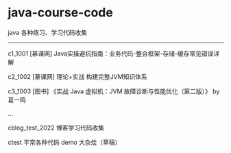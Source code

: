 # java-course-code
java 各种练习、学习代码收集

----


c1_1001     [慕课网] Java实操避坑指南：业务代码-整合框架-存储-缓存常见错误详解

c2_1002     [慕课网] 理论+实战 构建完整JVM知识体系

c3_1003     [图书] 《实战 Java 虚拟机：JVM 故障诊断与性能优化（第二版）》 by 葛一鸣

...

cblog_test_2022 博客学习代码收集

ctest   平常各种代码 demo 大杂烩（草稿）



